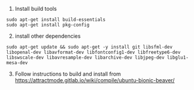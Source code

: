 1. Install build tools
```
sudo apt-get install build-essentials
sudo apt-get install pkg-config
```

2. install other dependencies
```
sudo apt-get update && sudo apt-get -y install git libsfml-dev libopenal-dev libavformat-dev libfontconfig1-dev libfreetype6-dev libswscale-dev libavresample-dev libarchive-dev libjpeg-dev libglu1-mesa-dev
```

3. Follow instructions to build and install from 
https://attractmode.gitlab.io/wiki/compile/ubuntu-bionic-beaver/
